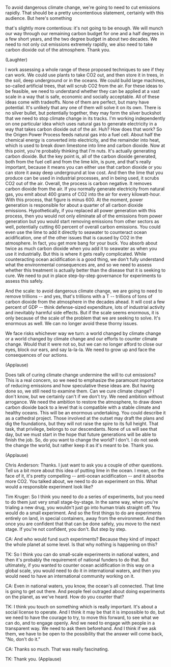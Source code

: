 
To avoid dangerous climate change,
we&#39;re going to need
to cut emissions rapidly.
That should be a pretty
uncontentious statement,
certainly with this audience.
But here&#39;s something

that&#39;s slightly more contentious:
it&#39;s not going to be enough.
We will munch our way through
our remaining carbon budget
for one and a half degrees
in a few short years,
and the two degree budget
in about two decades.
We need to not only cut emissions
extremely rapidly,
we also need to take carbon dioxide
out of the atmosphere.
Thank you.

(Laughter)

I work assessing a whole range
of these proposed techniques
to see if they can work.
We could use plants to take CO2 out,
and then store it in trees,
in the soil, deep underground
or in the oceans.
We could build large machines,
so-called artificial trees,
that will scrub CO2 from the air.
For these ideas to be feasible,
we need to understand
whether they can be applied
at a vast scale in a way that is safe,
economic and socially acceptable.
All of these ideas come with tradeoffs.
None of them are perfect,
but many have potential.
It&#39;s unlikely that any one of them
will solve it on its own.
There is no silver bullet,
but potentially together,
they may form the silver buckshot
that we need to stop
climate change in its tracks.
I&#39;m working independently
on one particular idea
which uses natural gas
to generate electricity
in a way that takes
carbon dioxide out of the air.
Huh? How does that work?
So the Origen Power Process
feeds natural gas into a fuel cell.
About half the chemical energy
is converted into electricity,
and the remainder into heat,
which is used to break down limestone
into lime and carbon dioxide.
Now at this point, you&#39;re probably
thinking that I&#39;m nuts.
It&#39;s actually generating carbon dioxide.
But the key point is,
all of the carbon dioxide generated,
both from the fuel cell
and from the lime kiln, is pure,
and that&#39;s really important,
because it means you can
either use that carbon dioxide
or you can store it away
deep underground at low cost.
And then the lime that you produce
can be used in industrial processes,
and in being used,
it scrubs CO2 out of the air.
Overall, the process is carbon negative.
It removes carbon dioxide from the air.
If you normally generate
electricity from natural gas,
you emit about 400 grams
of CO2 into the air
for every kilowatt-hour.
With this process,
that figure is minus 600.
At the moment, power
generation is responsible
for about a quarter
of all carbon dioxide emissions.
Hypothetically, if you replaced
all power generation with this process,
then you would not only eliminate all
of the emissions from power generation
but you would start removing emissions
from other sectors as well,
potentially cutting 60 percent
of overall carbon emissions.
You could even use the lime
to add it directly to seawater
to counteract ocean acidification,
one of the other issues that is caused
by CO2 in the atmosphere.
In fact, you get more bang for your buck.
You absorb about twice as much
carbon dioxide when you add it to seawater
as when you use it industrially.
But this is where it gets
really complicated.
While counteracting ocean
acidification is a good thing,
we don&#39;t fully understand
what the environmental consequences are,
and so we need to assess
whether this treatment
is actually better than the disease
that it is seeking to cure.
We need to put in place
step-by-step governance
for experiments to assess this safely.

And the scale:
to avoid dangerous climate change,
we are going to need
to remove trillions --
and yes, that&#39;s trillions with a T --
trillions of tons of carbon dioxide
from the atmosphere in the decades ahead.
It will cost a few percent of GDP --
think defense-sized expenditure,
lots of industrial activity
and inevitably harmful side effects.
But if the scale seems enormous,
it is only because
of the scale of the problem
that we are seeking to solve.
It&#39;s enormous as well.
We can no longer avoid
these thorny issues.

We face risks whichever way we turn:
a world changed by climate change
or a world changed by climate change
and our efforts to counter climate change.
Would that it were not so,
but we can no longer afford
to close our eyes, block our ears,
and say la-la-la.
We need to grow up and face
the consequences of our actions.

(Applause)

Does talk of curing climate change
undermine the will to cut emissions?
This is a real concern,
so we need to emphasize the paramount
importance of reducing emissions
and how speculative these ideas are.
But having done so,
we still need to examine them.
Can we cure climate change?
I don&#39;t know, but we certainly
can&#39;t if we don&#39;t try.
We need ambition without arrogance.
We need the ambition
to restore the atmosphere,
to draw down carbon dioxide
back to a level that is compatible
with a stable climate and healthy oceans.
This will be an enormous undertaking.
You could describe it
as a cathedral project.
Those involved at the outset
may draft the plans
and dig the foundations,
but they will not raise the spire
to its full height.
That task, that privilege,
belongs to our descendants.
None of us will see that day,
but we must start in the hope
that future generations
will be able to finish the job.
So, do you want to change the world?
I don&#39;t.
I do not seek the change the world,
but rather keep it as it&#39;s meant to be.
Thank you.

(Applause)


Chris Anderson: Thanks. I just want
to ask you a couple of other questions.
Tell us a bit more about this idea
of putting lime in the ocean.
I mean, on the face of it,
it&#39;s pretty compelling --
anti-ocean acidification --
and it absorbs more CO2.
You talked about,
we need to do an experiment on this.
What would a responsible
experiment look like?

Tim Kruger: So I think you need to do
a series of experiments,
but you need to do them
just very small stage-by-stage.
In the same way,
when you&#39;re trialing a new drug,
you wouldn&#39;t just go
into human trials straight off.
You would do a small experiment.
And so the first things to do
are experiments entirely on land,
in special containers,
away from the environment.
And then once you are confident
that that can be done safely,
you move to the next stage.
If you&#39;re not confident, you don&#39;t.
But step by step.

CA: And who would fund such experiments?
Because they kind of impact
the whole planet at some level.
Is that why nothing is happening on this?

TK: So I think you can do small-scale
experiments in national waters,
and then it&#39;s probably the requirement
of national funders to do that.
But ultimately, if you wanted
to counter ocean acidification in this way
on a global scale,
you would need to do it
in international waters,
and then you would need to have
an international community working on it.

CA: Even in national waters,
you know, the ocean&#39;s all connected.
That lime is going to get out there.
And people feel outraged
about doing experiments on the planet,
as we&#39;ve heard.
How do you counter that?

TK: I think you touch on something
which is really important.
It&#39;s about a social license to operate.
And I think it may be
that it is impossible to do,
but we need to have the courage to try,
to move this forward,
to see what we can do,
and to engage openly.
And we need to engage with people
in a transparent way.
We need to ask them beforehand.
And I think if we ask them,
we have to be open to the possibility
that the answer will come back,
&quot;No, don&#39;t do it.&quot;

CA: Thanks so much.
That was really fascinating.

TK: Thank you. 
(Applause)


